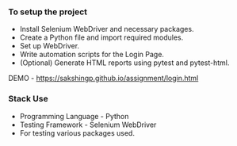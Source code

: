 ### To setup the project 
*  Install Selenium WebDriver and necessary packages.
*  Create a Python file and import required modules.
*  Set up WebDriver.
*  Write automation scripts for the Login Page.
*  (Optional) Generate HTML reports using pytest and pytest-html.

DEMO - https://sakshingp.github.io/assignment/login.html

### Stack Use
* Programming Language - Python
* Testing Framework  - Selenium WebDriver
* For testing various packages used.
